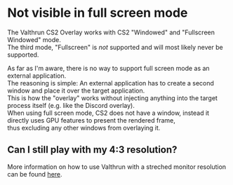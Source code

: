 # Not visible in full screen mode

The Valthrun CS2 Overlay works with CS2 "Windowed" and "Fullscreen Windowed" mode.  
The third mode, "Fullscreen" is _not_ supported and will most likely never be supported.

As far as I'm aware, there is no way to support full screen mode as an external application.  
The reasoning is simple: An external application has to create a second window and place it over the target application.  
This is how the "overlay" works without injecting anything into the target process itself (e.g. like the Discord overlay).  
When using full screen mode, CS2 does not have a window, instead it directly uses GPU features to present the rendered frame,  
thus excluding any other windows from overlaying it.

## Can I still play with my 4:3 resolution?

More information on how to use Valthrun with a streched monitor resolution can be found [here](../stretched).
